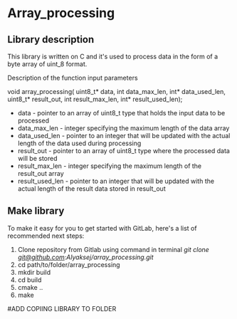 # Array_processing

## Library description

This library is written on C and it's used to process data in the form of a byte array of uint_8 format.

Description of the function input parameters 

void array_processing(
	uint8_t* data,
	int data_max_len,
	int* data_used_len,
	uint8_t* result_out,
	int result_max_len,
	int* result_used_len);

- data - pointer to an array of uint8_t type that holds the input data to be processed
- data_max_len - integer specifying the maximum length of the data array
- data_used_len - pointer to an integer that will be updated with the actual length of the data used during processing
- result_out - pointer to an array of uint8_t type where the processed data will be stored
- result_max_len - integer specifying the maximum length of the result_out array
- result_used_len - pointer to an integer that will be updated with the actual length of the result data stored in result_out

## Make library

To make it easy for you to get started with GitLab, here's a list of recommended next steps:

1. Clone repository from Gitlab using command in terminal _git clone git@github.com:Alyaksej/array_processing.git_
2. cd path/to/folder/array_processing
3. mkdir build
4. cd build
5. cmake ..
6. make

#ADD COPIING LIBRARY TO FOLDER
